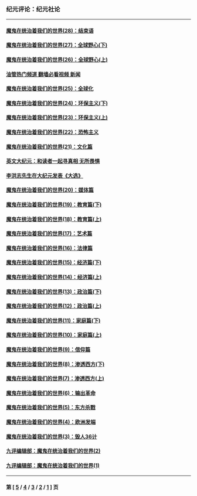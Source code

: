 ### 纪元评论：纪元社论
---
#### [魔鬼在统治着我们的世界(28)：结束语](../../pages/nsc422/n10936246.md?05092111) 
#### [魔鬼在统治着我们的世界(27)：全球野心(下)](../../pages/nsc422/n10928319.md?05092111) 
#### [魔鬼在统治着我们的世界(26)：全球野心(上)](../../pages/nsc422/n10900318.md?05092111) 
#### [油管热门频道 翻墙必看视频 新闻](ok?05092111)
#### [魔鬼在统治着我们的世界(25)：全球化](../../pages/nsc422/n10788205.md?05092111) 
#### [魔鬼在统治着我们的世界(24)：环保主义(下)](../../pages/nsc422/n10695307.md?05092111) 
#### [魔鬼在统治着我们的世界(23)：环保主义(上)](../../pages/nsc422/n10688613.md?05092111) 
#### [魔鬼在统治着我们的世界(22)：恐怖主义](../../pages/nsc422/n10614727.md?05092111) 
#### [魔鬼在统治着我们的世界(21)：文化篇](../../pages/nsc422/n10597706.md?05092111) 
#### [英文大纪元：和读者一起寻真相 无所畏惧](../../pages/nsc422/n12542027.md?05092111) 
#### [李洪志先生在大纪元发表《大选》](../../pages/nsc422/n12534746.md?05092111) 
#### [魔鬼在统治着我们的世界(20)：媒体篇](../../pages/nsc422/n10586579.md?05092111) 
#### [魔鬼在统治着我们的世界(19)：教育篇(下)](../../pages/nsc422/n10564808.md?05092111) 
#### [魔鬼在统治着我们的世界(18)：教育篇(上)](../../pages/nsc422/n10526970.md?05092111) 
#### [魔鬼在统治着我们的世界(17)：艺术篇](../../pages/nsc422/n10499093.md?05092111) 
#### [魔鬼在统治着我们的世界(16)：法律篇](../../pages/nsc422/n10485969.md?05092111) 
#### [魔鬼在统治着我们的世界(15)：经济篇(下)](../../pages/nsc422/n10469975.md?05092111) 
#### [魔鬼在统治着我们的世界(14)：经济篇(上)](../../pages/nsc422/n10457370.md?05092111) 
#### [魔鬼在统治着我们的世界(13)：政治篇(下)](../../pages/nsc422/n10448270.md?05092111) 
#### [魔鬼在统治着我们的世界(12)：政治篇(上)](../../pages/nsc422/n10444576.md?05092111) 
#### [魔鬼在统治着我们的世界(11)：家庭篇(下)](../../pages/nsc422/n10440961.md?05092111) 
#### [魔鬼在统治着我们的世界(10)：家庭篇(上)](../../pages/nsc422/n10435448.md?05092111) 
#### [魔鬼在统治着我们的世界(9)：信仰篇](../../pages/nsc422/n10432159.md?05092111) 
#### [魔鬼在统治着我们的世界(8)：渗透西方(下)](../../pages/nsc422/n10429603.md?05092111) 
#### [魔鬼在统治着我们的世界(7)：渗透西方(上)](../../pages/nsc422/n10426013.md?05092111) 
#### [魔鬼在统治着我们的世界(6)：输出革命](../../pages/nsc422/n10421536.md?05092111) 
#### [魔鬼在统治着我们的世界(5)：东方杀戮](../../pages/nsc422/n10417707.md?05092111) 
#### [魔鬼在统治着我们的世界(4)：欧洲发端](../../pages/nsc422/n10414890.md?05092111) 
#### [魔鬼在统治着我们的世界(3)：毁人36计](../../pages/nsc422/n10411583.md?05092111) 
#### [九评编辑部：魔鬼在统治着我们的世界(2)](../../pages/nsc422/n10410036.md?05092111) 
#### [九评编辑部：魔鬼在统治着我们的世界(1)](../../pages/nsc422/n10406825.md?05092111) 

---
#### 第 [ [5](./5.md?05092111) / [4](./4.md?05092111) / [3](./3.md?05092111) / [2](./2.md?05092111) / [1](./1.md?05092111) ] 页
